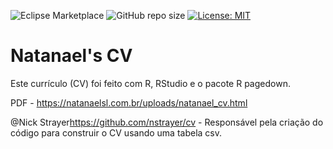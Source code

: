 ![Eclipse Marketplace](https://img.shields.io/eclipse-marketplace/last-update/cv) ![GitHub repo size](https://img.shields.io/github/repo-size/Natanaelsl/cv) [![License: MIT](https://img.shields.io/badge/License-MIT-yellow.svg)](https://opensource.org/licenses/MIT)

# Natanael's CV

Este currículo (CV) foi feito com R, RStudio e o pacote R pagedown.

PDF - https://natanaelsl.com.br/uploads/natanael_cv.html

@Nick Strayer<https://github.com/nstrayer/cv> - Responsável pela criação do código para construir o CV usando uma tabela csv.
